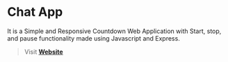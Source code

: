 # Chat App

It is a Simple and Responsive Countdown Web Application with Start, stop, and pause functionality made using Javascript and Express.

> Visit **[Website](https://lucy-chatapp.onrender.com/)**

<!-- ![alt chat_app_demo]
 -->
